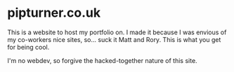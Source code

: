 # pipturner.co.uk

This is a website to host my portfolio on. I made it because I was envious of my co-workers nice sites, so... suck it Matt and Rory. This is what you get for being cool.

I'm no webdev, so forgive the hacked-together nature of this site.
